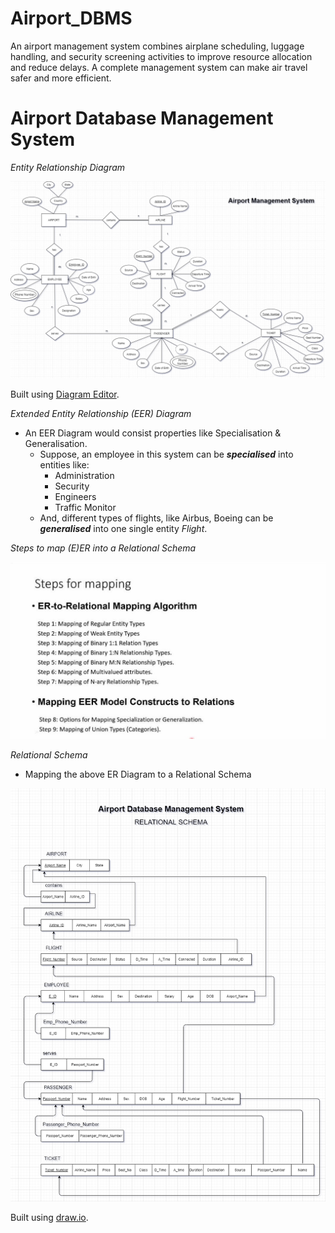 # Airport_DBMS
An airport management system combines airplane scheduling, luggage handling, and security screening activities to improve resource allocation and reduce delays. A complete management system can make air travel safer and more efficient.

<!--  Created by Dinusha Salith Perera  -->

# Airport Database Management System #

_Entity Relationship Diagram_

![ER-Diagram](documentation/Airport_Management_System_ER.png)

Built using [Diagram Editor](https://www.diagrameditor.com/).

_Extended Entity Relationship (EER) Diagram_

-   An EER Diagram would consist properties like Specialisation & Generalisation.
    -   Suppose, an employee in this system can be **_specialised_** into entities like:
        -   Administration
        -   Security
        -   Engineers
        -   Traffic Monitor
    -   And, different types of flights, like Airbus, Boeing can be **_generalised_** into one single entity _Flight_.

_Steps to map (E)ER into a Relational Schema_

![Mapping-Algorithm](documentation/ER-to-relations-mapping-algortihm.jpg)

_Relational Schema_

-   Mapping the above ER Diagram to a Relational Schema

![relational-schema](documentation/Relational_Schema.png)

Built using [draw.io](draw.io).
